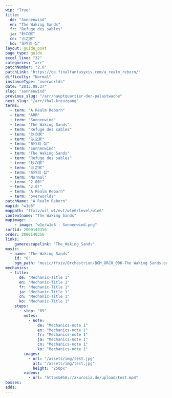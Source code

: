 ```yaml
---
wip: "True"
title:
  de: "Sonnenwind"
  en: "The Waking Sands"
  fr: "Refuge des sables"
  ja: "砂の家"
  cn: "沙之家"
  ko: "모래의 집"
layout: guide_post
page_type: guide
excel_line: "32"
categories: "arr"
patchNumber: "2.0"
patchLink: "https://de.finalfantasyxiv.com/a_realm_reborn/"
difficulty: "Normal"
instanceType: "overworlds"
date: "2013.08.27"
slug: "sonnenwind"
previous_slug: "/arr/hauptquartier-der-palastwache"
next_slug: "/arr/thal-kreuzgang"
terms:
  - term: "A Realm Reborn"
  - term: "ARR"
  - term: "Sonnenwind"
  - term: "The Waking Sands"
  - term: "Refuge des sables"
  - term: "砂の家"
  - term: "沙之家"
  - term: "모래의 집"
  - term: "Sonnenwind"
  - term: "The Waking Sands"
  - term: "Refuge des sables"
  - term: "砂の家"
  - term: "沙之家"
  - term: "모래의 집"
  - term: "Normal"
  - term: "2.00!"
  - term: "2.0!"
  - term: "A Realm Reborn"
  - term: "overworlds"
patchName: "A Realm Reborn"
mapid: "w1e6"
mappath: "ffxiv/wil_w1/evt/w1e6/level/w1e6"
contentname: "The Waking Sands"
mapimage:
    - image: "w1e/w1e6 - Sonnenwind.png"
sortid: 2000140356
order: 2000140356
links:
    gamerescapelink: "The_Waking_Sands"
music:
  - name: "The Waking Sands"
    id: "6"
    bgm_path: "music/ffxiv/Orchestrion/BGM_ORCH_006-The Waking Sands.ogg"
mechanics:
  - title:
      de: "Mechanic-Title 1"
      en: "Mechanic-Title 1"
      fr: "Mechanic-Title 1"
      ja: "Mechanic-Title 1"
      cn: "Mechanic-Title 1"
      ko: "Mechanic-Title 1"
    steps:
      - step: "09"
        notes:
          - note:
              de: "Mechanics-note 1"
              en: "Mechanics-note 1"
              fr: "Mechanics-note 1"
              ja: "Mechanics-note 1"
              cn: "Mechanics-note 1"
              ko: "Mechanics-note 1"
        images:
          - url: "/assets/img/test.jpg"
            alt: "/assets/img/test.jpg"
            height: "250px"
        videos:
          - url: "https&#58;//akurosia.de/upload/test.mp4"
bosses:
adds:
---
```

